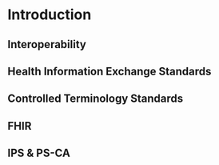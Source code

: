 # Introduction

## Interoperability

## Health Information Exchange Standards

## Controlled Terminology Standards

## FHIR

## IPS & PS-CA